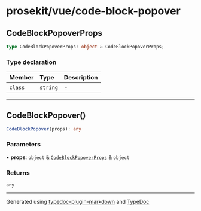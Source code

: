 # prosekit/vue/code-block-popover

## CodeBlockPopoverProps

```ts
type CodeBlockPopoverProps: object & CodeBlockPopoverProps;
```

### Type declaration

| Member | Type | Description |
| :------ | :------ | :------ |
| `class` | `string` | - |

***

## CodeBlockPopover()

```ts
CodeBlockPopover(props): any
```

### Parameters

▪ **props**: `object` & [`CodeBlockPopoverProps`](../lit/code-block-popover.md#codeblockpopoverprops) & `object`

### Returns

`any`

***

Generated using [typedoc-plugin-markdown](https://www.npmjs.com/package/typedoc-plugin-markdown) and [TypeDoc](https://typedoc.org/)
